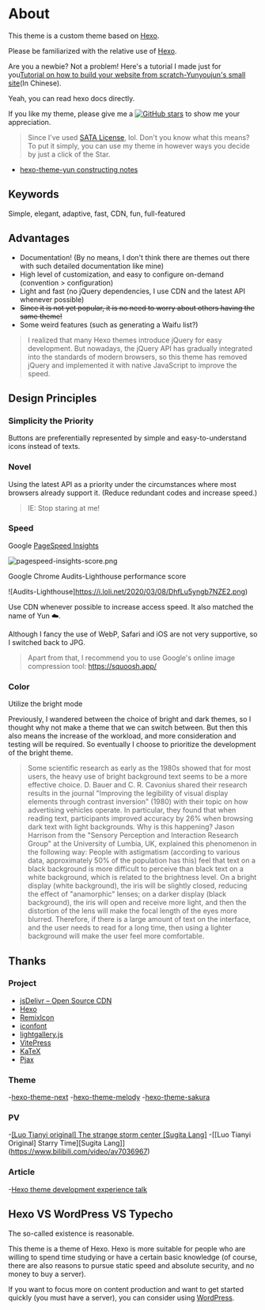 # About

This theme is a custom theme based on [Hexo](https://hexo.io).

Please be familiarized with the relative use of [Hexo](https://hexo.io/en-us/docs/).

Are you a newbie? Not a problem! Here's a tutorial I made just for you[Tutorial on how to build your website from scratch-Yunyoujun's small site](https://www.yunyoujun.cn/share/how-to-build-your-site/)(In Chinese).

Yeah, you can read hexo docs directly.

If you like my theme, please give me a [![GitHub stars](https://img.shields.io/github/stars/YunYouJun/hexo-theme-yun?style=social)](https://github.com/YunYouJun/hexo-theme-yun) to show me your appreciation.

> Since I've used [SATA License](https://github.com/zTrix/sata-license), lol.
> Don't you know what this means? To put it simply, you can use my theme in however ways you decide by just a click of the Star.

- [hexo-theme-yun constructing notes](https://www.yunyoujun.cn/note/make-hexo-theme-yun/)

## Keywords

Simple, elegant, adaptive, fast, CDN, fun, full-featured

## Advantages

- Documentation! (By no means, I don't think there are themes out there with such detailed documentation like mine)
- High level of customization, and easy to configure on-demand (convention > configuration)
- Light and fast (no jQuery dependencies, I use CDN and the latest API whenever possible)
- ~~Since it is not yet popular, it is no need to worry about others having the same theme!~~
- Some weird features (such as generating a Waifu list?)

> I realized that many Hexo themes introduce jQuery for easy development.
> But nowadays, the jQuery API has gradually integrated into the standards of modern browsers, so this theme has removed jQuery and implemented it with native JavaScript to improve the speed.

## Design Principles

### Simplicity the Priority

Buttons are preferentially represented by simple and easy-to-understand icons instead of texts.

### Novel

Using the latest API as a priority under the circumstances where most browsers already support it. (Reduce redundant codes and increase speed.)

> IE: Stop staring at me!

### Speed

Google [PageSpeed Insights](https://developers.google.com/speed/pagespeed/insights/)

![pagespeed-insights-score.png](https://i.loli.net/2020/03/12/cUIuDPJfo379ZOk.png)

Google Chrome Audits-Lighthouse performance score

![Audits-Lighthouse]https://i.loli.net/2020/03/08/DhfLu5yngb7NZE2.png)

Use CDN whenever possible to increase access speed. It also matched the name of Yun ☁️.

Although I fancy the use of WebP, Safari and iOS are not very supportive, so I switched back to JPG.

> Apart from that, I recommend you to use Google's online image compression tool: <https://squoosh.app/>

### Color

Utilize the bright mode

Previously, I wandered between the choice of bright and dark themes, so I thought why not make a theme that we can switch between. But then this also means the increase of the workload, and more consideration and testing will be required. So eventually I choose to prioritize the development of the bright theme.

> Some scientific research as early as the 1980s showed that for most users, the heavy use of bright background text seems to be a more effective choice.
> D. Bauer and C. R. Cavonius shared their research results in the journal "Improving the legibility of visual display elements through contrast inversion" (1980) with their topic on how advertising vehicles operate. In particular, they found that when reading text, participants improved accuracy by 26% when browsing dark text with light backgrounds.
> Why is this happening? Jason Harrison from the "Sensory Perception and Interaction Research Group" at the University of Lumbia, UK, explained this phenomenon in the following way:
> People with astigmatism (according to various data, approximately 50% of the population has this) feel that text on a black background is more difficult to perceive than black text on a white background, which is related to the brightness level. On a bright display (white background), the iris will be slightly closed, reducing the effect of "anamorphic" lenses; on a darker display (black background), the iris will open and receive more light, and then the distortion of the lens will make the focal length of the eyes more blurred.
> Therefore, if there is a large amount of text on the interface, and the user needs to read for a long time, then using a lighter background will make the user feel more comfortable.

## Thanks

### Project

- [jsDelivr – Open Source CDN](https://www.jsdelivr.com/)
- [Hexo](https://github.com/hexojs/hexo)
- [RemixIcon](https://github.com/Remix-Design/remixicon)
- [iconfont](https://www.iconfont.cn/)
- [lightgallery.js](https://github.com/sachinchoolur/lightgallery.js/)
- [VitePress](https://github.com/vuejs/vitepress)
- [KaTeX](https://github.com/KaTeX/KaTeX)
- [Pjax](https://github.com/MoOx/pjax)

### Theme

-[hexo-theme-next](https://github.com/theme-next/hexo-theme-next) -[hexo-theme-melody](https://github.com/Molunerfinn/hexo-theme-melody) -[hexo-theme-sakura](https://github.com/honjun/hexo-theme-sakura)

### PV

-[[Luo Tianyi original] The strange storm center [Sugita Lang]](https://www.bilibili.com/video/av4018008) -[[Luo Tianyi Original] Starry Time][Sugita Lang]](https://www.bilibili.com/video/av7036967)

### Article

-[Hexo theme development experience talk](https://molunerfinn.com/make-a-hexo-theme/)

## Hexo VS WordPress VS Typecho

The so-called existence is reasonable.

This theme is a theme of Hexo. Hexo is more suitable for people who are willing to spend time studying or have a certain basic knowledge (of course, there are also reasons to pursue static speed and absolute security, and no money to buy a server).

If you want to focus more on content production and want to get started quickly (you must have a server), you can consider using [WordPress](https://wordpress.org/).
